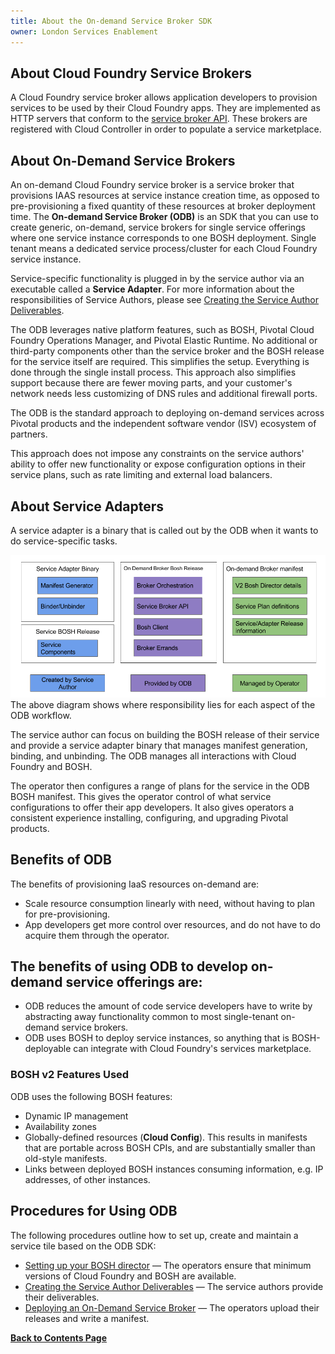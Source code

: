 ```yaml
---
title: About the On-demand Service Broker SDK
owner: London Services Enablement
---
```


## <a id="cf-broker"></a>About Cloud Foundry Service Brokers

A Cloud Foundry service broker allows application developers to provision services to be used by their Cloud Foundry apps. They are implemented as HTTP servers that conform to the [service broker API](http://docs.cloudfoundry.org/services/api.html). These brokers are registered with Cloud Controller in order to populate a service marketplace.

## <a id="odb"></a>About On-Demand Service Brokers

An on-demand Cloud Foundry service broker is a service broker that provisions IAAS resources at service instance creation time, as opposed to pre-provisioning a fixed quantity of these resources at broker deployment time. The **On-demand Service Broker (ODB)** is an SDK that you can use to create generic, on-demand, service brokers for single service offerings where one service instance corresponds to one BOSH deployment. Single tenant means a dedicated service process/cluster for each Cloud Foundry service instance.

Service-specific functionality is plugged in by the service author via an executable called a **Service Adapter**. For more information about the responsibilities of Service Authors, please see [Creating the Service Author Deliverables](creating.html).

The ODB leverages native platform features, such as BOSH, Pivotal Cloud Foundry Operations Manager, and Pivotal Elastic Runtime. No additional or third-party components other than the service broker and the BOSH release for the service itself are required. This simplifies the setup. Everything is done through the single install process. This approach also simplifies support because there are fewer moving parts, and your customer's network needs less customizing of DNS rules and additional firewall ports.

The ODB is the standard approach to deploying on-demand services across Pivotal products and the independent software vendor (ISV) ecosystem of partners.

This approach does not impose any constraints on the service authors' ability to offer new functionality or expose configuration options in their service plans, such as rate limiting and external load balancers.

## <a id="adapter"></a>About Service Adapters

A service adapter is a binary that is called out by the ODB when it wants to do service-specific tasks.

![responsibility-diagram](img/responsibility-diagram.png)
The above diagram shows where responsibility lies for each aspect of the ODB workflow.


The service author can focus on building the BOSH release of their service and provide a service adapter binary that manages manifest generation,  binding, and unbinding. The ODB manages all interactions with Cloud Foundry and BOSH.

The operator then configures a range of plans for the service in the ODB BOSH manifest. This gives the operator control of what service configurations to offer their app developers. It also gives operators a consistent experience installing, configuring, and upgrading Pivotal products.

## <a id="why-od"></a>Benefits of ODB

The benefits of provisioning IaaS resources on-demand are:

* Scale resource consumption linearly with need, without having to plan for pre-provisioning.
* App developers get more control over resources, and do not have to do acquire them through the operator.

## <a id="why-use-odb"></a>The benefits of using ODB to develop on-demand service offerings are:

* ODB reduces the amount of code service developers have to write by abstracting away functionality common to most single-tenant on-demand service brokers.
* ODB uses BOSH to deploy service instances, so anything that is BOSH-deployable can integrate with Cloud Foundry's services marketplace.

### <a id="bosh-v2"></a>BOSH v2 Features Used

ODB uses the following BOSH features:

* Dynamic IP management
* Availability zones
* Globally-defined resources (**Cloud Config**). This results in manifests that are portable across BOSH CPIs, and are substantially smaller than old-style manifests.
* Links between deployed BOSH instances consuming information, e.g. IP addresses, of other instances.

## <a id="steps"></a>Procedures for Using ODB

The following procedures outline how to set up, create and maintain a service tile based on the ODB SDK:

* [Setting up your BOSH director](operating.html#configure-bosh) — The operators ensure that minimum versions of Cloud Foundry and BOSH are available.
* [Creating the Service Author Deliverables](creating.html) — The service authors provide their deliverables.
* [Deploying an On-Demand Service Broker](operating.html) — The operators upload their releases and write a manifest.

**[Back to Contents Page](index.html)**
